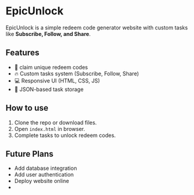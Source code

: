 # EpicUnlock

EpicUnlock is a simple redeem code generator website with custom tasks like **Subscribe, Follow, and Share**.  

## Features
- 🎯 claim unique redeem codes
- 🔥 Custom tasks system (Subscribe, Follow, Share)
- 💻 Responsive UI (HTML, CSS, JS)
- 📂 JSON-based task storage

## How to use
1. Clone the repo or download files.
2. Open `index.html` in browser.
3. Complete tasks to unlock redeem codes.

## Future Plans
- Add database integration
- Add user authentication
- Deploy website online
- 
